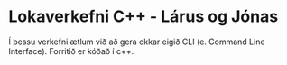 # Lokaverkefni C++ - Lárus og Jónas
Í þessu verkefni ætlum við að gera okkar eigið CLI (e. Command Line Interface). Forritið er kóðað í c++.
